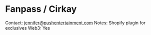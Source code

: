 # Fanpass / Cirkay

Contact: jennifer@pushentertainment.com
Notes: Shopify plugin for exclusives
Web3: Yes